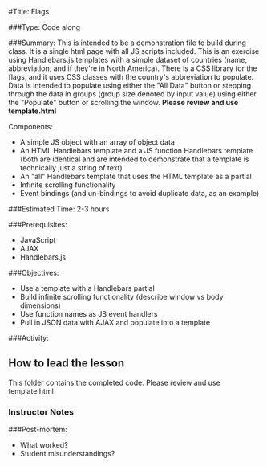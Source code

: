 #Title: Flags

###Type: Code along

###Summary:
This is intended to be a demonstration file to build during class.  It is a single html page with all JS scripts included.  This is an exercise using Handlebars.js templates with a simple dataset of countries (name, abbreviation, and if they're in North America).  There is a CSS library for the flags, and it uses CSS classes with the country's abbreviation to populate.  Data is intended to populate using either the "All Data" button or stepping through the data in groups (group size denoted by input value) using either the "Populate" button or scrolling the window.  **Please review and use template.html**

Components:

* A simple JS object with an array of object data
* An HTML Handlebars template and a JS function Handlebars template (both are identical and are intended to demonstrate that a template is technically just a string of text)
* An "all" Handlebars template that uses the HTML template as a partial
* Infinite scrolling functionality
* Event bindings (and un-bindings to avoid duplicate data, as an example)

###Estimated Time: 2-3 hours

###Prerequisites:
* JavaScript
* AJAX
* Handlebars.js

###Objectives:
* Use a template with a Handlebars partial
* Build infinite scrolling functionality (describe window vs body dimensions)
* Use function names as JS event handlers
* Pull in JSON data with AJAX and populate into a template

###Activity:

## How to lead the lesson
This folder contains the completed code. Please review and use template.html

### Instructor Notes

###Post-mortem:
- What worked?
- Student misunderstandings?



